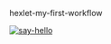 hexlet-my-first-workflow

[![say-hello](https://github.com/Gamabyta24/hexlet-my-first-workflow/actions/workflows/show_directory.yaml/badge.svg)](https://github.com/Gamabyta24/hexlet-my-first-workflow/actions/workflows/show_directory.yaml)
